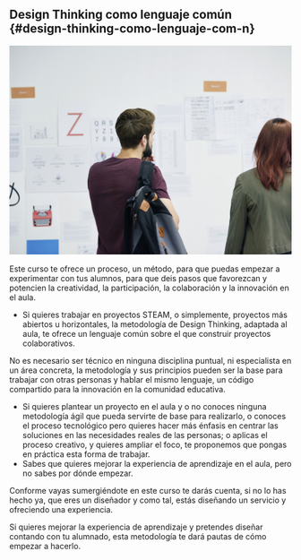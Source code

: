 ## Design Thinking como lenguaje común {#design-thinking-como-lenguaje-com-n}

![](images/image21.jpg)

Este curso te ofrece un proceso, un método, para que puedas empezar a experimentar con tus alumnos, para que deis pasos que favorezcan y potencien la creatividad, la participación, la colaboración y la innovación en el aula.

*   Si quieres trabajar en proyectos STEAM, o simplemente, proyectos más abiertos u horizontales, la metodología de Design Thinking, adaptada al aula, te ofrece un lenguaje común sobre el que construir proyectos colaborativos.

No es necesario ser técnico en ninguna disciplina puntual, ni especialista en un área concreta, la metodología y sus principios pueden ser la base para trabajar con otras personas y hablar el mismo lenguaje, un código compartido para la innovación en la comunidad educativa.

*   Si quieres plantear un proyecto en el aula y o no conoces ninguna metodología ágil que pueda servirte de base para realizarlo, o conoces el proceso tecnológico pero quieres hacer más énfasis en centrar las soluciones en las necesidades reales de las personas; o aplicas el proceso creativo, y quieres ampliar el foco, te proponemos que pongas en práctica esta forma de trabajar.
*   Sabes que quieres mejorar la experiencia de aprendizaje en el aula, pero no sabes por dónde empezar.

Conforme vayas sumergiéndote en este curso te darás cuenta, si no lo has hecho ya, que eres un diseñador y como tal, estás diseñando un servicio y ofreciendo una experiencia.

Si quieres mejorar la experiencia de aprendizaje y pretendes diseñar contando con tu alumnado, esta metodología te dará pautas de cómo empezar a hacerlo.